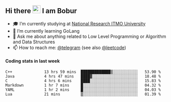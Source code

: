 ## Hi there <img src="https://media.giphy.com/media/hvRJCLFzcasrR4ia7z/giphy.gif" width="25px" height="25px"> I am Bobur

- :mortar_board: I’m currently studying at [National Research ITMO University](https://itmo.ru/)
- :seedling: I’m currently learning GoLang
- :speech_balloon: Ask me about anything related to Low Level Programming or Algorithm and Data Structures
- :mailbox: How to reach me: [@telegram](https://t.me/octoant) (see also [@leetcode](https://leetcode.com/octoant/))    

#### Coding stats in last week

<!--START_SECTION:waka-->

```text
C++              13 hrs 59 mins  █████████████▒░░░░░░░░░░░   53.90 %
Java             4 hrs 47 mins   ████▓░░░░░░░░░░░░░░░░░░░░   18.48 %
C                4 hrs 6 mins    ████░░░░░░░░░░░░░░░░░░░░░   15.83 %
Markdown         1 hr 7 mins     █░░░░░░░░░░░░░░░░░░░░░░░░   04.32 %
YAML             1 hr 2 mins     █░░░░░░░░░░░░░░░░░░░░░░░░   04.03 %
Lua              21 mins         ▒░░░░░░░░░░░░░░░░░░░░░░░░   01.39 %
```

<!--END_SECTION:waka-->
